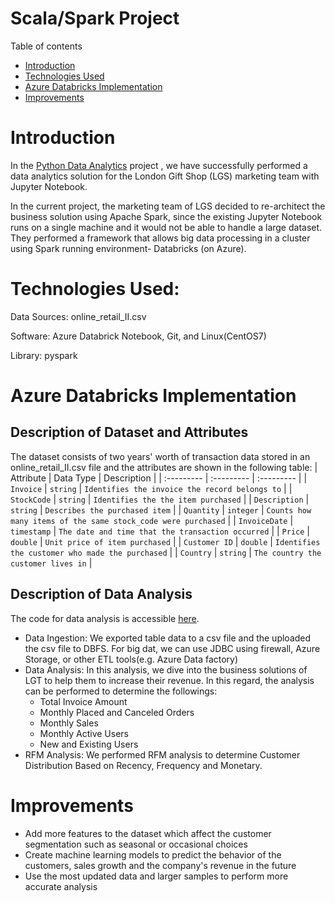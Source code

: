 # Scala/Spark Project
Table of contents
* [Introduction](#Introduction)
* [Technologies Used](#TechnologiesUsed)
* [Azure Databricks Implementation](#AzureDatabricksImplementation)
* [Improvements](#Improvements)

# Introduction
In the [Python Data Analytics](https://github.com/jarviscanada/jarvis_data_eng_HomaAlmasieh/tree/master/python_data_analytics) project
, we have successfully performed a data analytics solution for the London Gift Shop (LGS) marketing team
with Jupyter Notebook.

In the current project, the marketing team of LGS decided to re-architect the business solution using Apache
Spark, since the existing Jupyter Notebook runs on a single machine and it would not be able to handle a large
dataset. They performed a framework that allows big data processing in a cluster using Spark running environment-
Databricks (on Azure).

# Technologies Used:
Data Sources: online_retail_II.csv

Software: Azure Databrick Notebook, Git, and Linux(CentOS7)

Library: pyspark

# Azure Databricks Implementation

## Description of Dataset and Attributes
The dataset consists of two years' worth of transaction data stored in an online_retail_II.csv file and the attributes
are shown in the following table:
| Attribute     | Data Type   | Description                                      |
| :---------    | :---------  | :---------                                       |
| `Invoice`     | `string`    | `Identifies the invoice the record belongs to`   |
| `StockCode`   | `string`    | `Identifies the the item purchased`              |
| `Description` | `string`    | `Describes the purchased item`                   |
| `Quantity`    | `integer`   | `Counts how many items of the same stock_code were purchased`   |
| `InvoiceDate` | `timestamp` | `The date and time that the transaction occurred`               |
| `Price`       | `double`    | `Unit price of item purchased`                   |
| `Customer ID` | `double`    | `Identifies the customer who made the purchased` |
| `Country`     | `string`    | `The country the customer lives in`              |

## Description of Data Analysis
The code for data analysis is accessible [here](https://github.com/jarviscanada/jarvis_data_eng_HomaAlmasieh/blob/develop/spark/notebook/RetailDataAnalyticsWithPySpark.ipynb).
- Data Ingestion: We exported table data to a csv file and the uploaded the csv file to DBFS. For
big dat, we can use JDBC using firewall, Azure Storage, or other ETL tools(e.g. Azure Data factory)
- Data Analysis: In this analysis, we dive into the business solutions of LGT to help them
to increase their revenue. In this regard, the analysis can be performed to determine the followings:
  - Total Invoice Amount
  - Monthly Placed and Canceled Orders
  - Monthly Sales
  - Monthly Active Users
  - New and Existing Users
- RFM Analysis: We performed RFM analysis to determine Customer Distribution
Based on Recency, Frequency and Monetary.

# Improvements
- Add more features to the dataset which affect the customer segmentation such as seasonal or occasional choices
- Create machine learning models to predict the behavior of the customers, sales growth and the company's revenue in the future
- Use the most updated data and larger samples to perform more accurate analysis